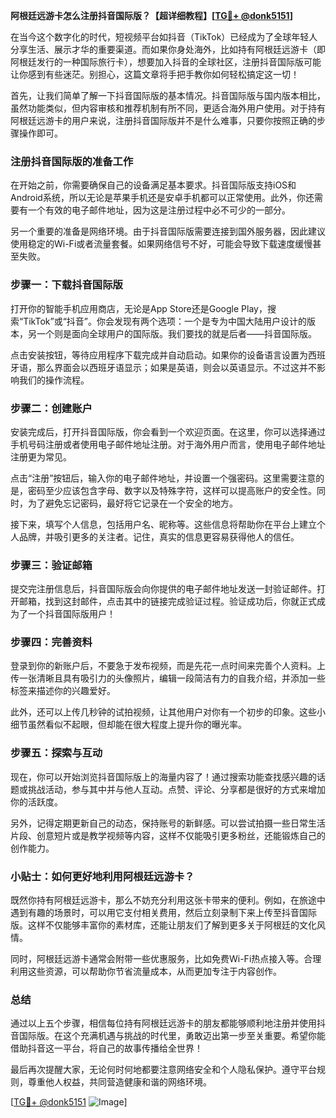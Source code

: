 **阿根廷远游卡怎么注册抖音国际版？【超详细教程】[[TG💪+ @donk5151](https://t.me/s/donk5151)]**

在当今这个数字化的时代，短视频平台如抖音（TikTok）已经成为了全球年轻人分享生活、展示才华的重要渠道。而如果你身处海外，比如持有阿根廷远游卡（即阿根廷发行的一种国际旅行卡），想要加入抖音的全球社区，注册抖音国际版可能让你感到有些迷茫。别担心，这篇文章将手把手教你如何轻松搞定这一切！

首先，让我们简单了解一下抖音国际版的基本情况。抖音国际版与国内版本相比，虽然功能类似，但内容审核和推荐机制有所不同，更适合海外用户使用。对于持有阿根廷远游卡的用户来说，注册抖音国际版并不是什么难事，只要你按照正确的步骤操作即可。

### 注册抖音国际版的准备工作

在开始之前，你需要确保自己的设备满足基本要求。抖音国际版支持iOS和Android系统，所以无论是苹果手机还是安卓手机都可以正常使用。此外，你还需要有一个有效的电子邮件地址，因为这是注册过程中必不可少的一部分。

另一个重要的准备是网络环境。由于抖音国际版需要连接到国外服务器，因此建议使用稳定的Wi-Fi或者流量套餐。如果网络信号不好，可能会导致下载速度缓慢甚至失败。

### 步骤一：下载抖音国际版

打开你的智能手机应用商店，无论是App Store还是Google Play，搜索“TikTok”或“抖音”。你会发现有两个选项：一个是专为中国大陆用户设计的版本，另一个则是面向全球用户的国际版。我们要找的就是后者——抖音国际版。

点击安装按钮，等待应用程序下载完成并自动启动。如果你的设备语言设置为西班牙语，那么界面会以西班牙语显示；如果是英语，则会以英语显示。不过这并不影响我们的操作流程。

### 步骤二：创建账户

安装完成后，打开抖音国际版，你会看到一个欢迎页面。在这里，你可以选择通过手机号码注册或者使用电子邮件地址注册。对于海外用户而言，使用电子邮件地址注册更为常见。

点击“注册”按钮后，输入你的电子邮件地址，并设置一个强密码。这里需要注意的是，密码至少应该包含字母、数字以及特殊字符，这样可以提高账户的安全性。同时，为了避免忘记密码，最好将它记录在一个安全的地方。

接下来，填写个人信息，包括用户名、昵称等。这些信息将帮助你在平台上建立个人品牌，并吸引更多的关注者。记住，真实的信息更容易获得他人的信任。

### 步骤三：验证邮箱

提交完注册信息后，抖音国际版会向你提供的电子邮件地址发送一封验证邮件。打开邮箱，找到这封邮件，点击其中的链接完成验证过程。验证成功后，你就正式成为了一个抖音国际版用户！

### 步骤四：完善资料

登录到你的新账户后，不要急于发布视频，而是先花一点时间来完善个人资料。上传一张清晰且具有吸引力的头像照片，编辑一段简洁有力的自我介绍，并添加一些标签来描述你的兴趣爱好。

此外，还可以上传几秒钟的试拍视频，让其他用户对你有一个初步的印象。这些小细节虽然看似不起眼，但却能在很大程度上提升你的曝光率。

### 步骤五：探索与互动

现在，你可以开始浏览抖音国际版上的海量内容了！通过搜索功能查找感兴趣的话题或挑战活动，参与其中并与他人互动。点赞、评论、分享都是很好的方式来增加你的活跃度。

另外，记得定期更新自己的动态，保持账号的新鲜感。可以尝试拍摄一些日常生活片段、创意短片或是教学视频等内容，这样不仅能吸引更多粉丝，还能锻炼自己的创作能力。

### 小贴士：如何更好地利用阿根廷远游卡？

既然你持有阿根廷远游卡，那么不妨充分利用这张卡带来的便利。例如，在旅途中遇到有趣的场景时，可以用它支付相关费用，然后立刻录制下来上传至抖音国际版。这样不仅能够丰富你的素材库，还能让朋友们了解到更多关于阿根廷的文化风情。

同时，阿根廷远游卡通常会附带一些优惠服务，比如免费Wi-Fi热点接入等。合理利用这些资源，可以帮助你节省流量成本，从而更加专注于内容创作。

### 总结

通过以上五个步骤，相信每位持有阿根廷远游卡的朋友都能够顺利地注册并使用抖音国际版。在这个充满机遇与挑战的时代里，勇敢迈出第一步至关重要。希望你能借助抖音这一平台，将自己的故事传播给全世界！

最后再次提醒大家，无论何时何地都要注意网络安全和个人隐私保护。遵守平台规则，尊重他人权益，共同营造健康和谐的网络环境。

[[TG💪+ @donk5151](https://t.me/s/donk5151) ![Image](https://i.postimg.cc/rwNCRYN7/Snipaste-2025-04-30-17-27-05.png)]